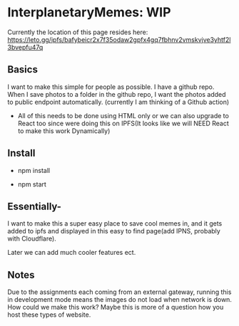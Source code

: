 # InterplanetaryMemes: WIP

Currently the location of this page resides here: https://leto.gg/ipfs/bafybeicr2x7f35odaw2gpfx4gq7fbhnv2vmskvjve3yhtf2l3bvepfu47q


## Basics

I want to make this simple for people as possible. 
I have a github repo. When I save photos to a folder in the github repo, I want the photos added to public endpoint automatically. (currently I am thinking of a Github action) 

- All of this needs to be done using HTML only or we can also upgrade to React too since were doing this on IPFS(It looks like we will NEED React to make this work Dynamically)

## Install

- npm install

- npm start

## Essentially- 
I want to make this a super easy place to save cool memes in, and it gets added to ipfs and displayed in this easy to find page(add IPNS, probably with Cloudflare). 

Later we can add much cooler features ect. 


## Notes 

Due to the assignments each coming from an external gateway, running this in development mode means the images do not load when network is down. How could we make this work? Maybe this is more of a question how you host these types of website. 